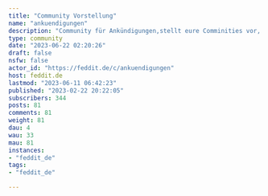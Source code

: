 ```yaml
---
title: "Community Vorstellung" 
name: "ankuendigungen"
description: "Community für Ankündigungen,stellt eure Comminities vor, etc.Nutzt das URL-Feld zur direkten Verlinkung im Titel!::: spoiler AttributionShout icon created by [Freepik - Flaticon](https://www.flaticon.com/free-icons/shout):::"
type: community
date: "2023-06-22 02:20:26"
draft: false
nsfw: false
actor_id: "https://feddit.de/c/ankuendigungen"
host: feddit.de
lastmod: "2023-06-11 06:42:23"
published: "2023-02-22 20:22:05"
subscribers: 344
posts: 81
comments: 81
weight: 81
dau: 4
wau: 33
mau: 81
instances:
- "feddit_de"
tags: 
- "feddit_de"

---
```

